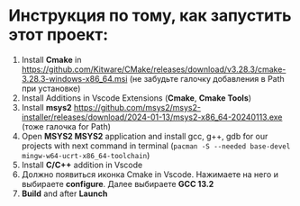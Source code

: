 # Инструкция по тому, как запустить этот проект:
1. Install **Cmake** in https://github.com/Kitware/CMake/releases/download/v3.28.3/cmake-3.28.3-windows-x86_64.msi (не забудьте галочку  добавления в Path при установке)
2. Install Additions in Vscode Extensions (**Cmake**, **Cmake Tools**)
3. Install **msys2** https://github.com/msys2/msys2-installer/releases/download/2024-01-13/msys2-x86_64-20240113.exe (тоже галочка for Path)
4. Open **MSYS2 MSYS2** application and install gcc, g++, gdb for our projects with next command in terminal (```pacman -S --needed base-devel mingw-w64-ucrt-x86_64-toolchain```)
5. Install **C/C++** addition in Vscode
6. Должно появиться иконка Cmake in Vscode. Нажимаете на него и выбираете **configure**. Далее выбираете **GCC 13.2**
7. **Build** and after **Launch** 
